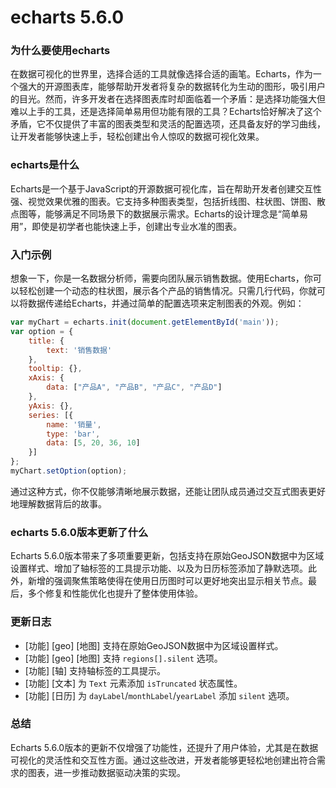 # echarts 5.6.0
### 为什么要使用echarts

在数据可视化的世界里，选择合适的工具就像选择合适的画笔。Echarts，作为一个强大的开源图表库，能够帮助开发者将复杂的数据转化为生动的图形，吸引用户的目光。然而，许多开发者在选择图表库时却面临着一个矛盾：是选择功能强大但难以上手的工具，还是选择简单易用但功能有限的工具？Echarts恰好解决了这个矛盾，它不仅提供了丰富的图表类型和灵活的配置选项，还具备友好的学习曲线，让开发者能够快速上手，轻松创建出令人惊叹的数据可视化效果。

### echarts是什么

Echarts是一个基于JavaScript的开源数据可视化库，旨在帮助开发者创建交互性强、视觉效果优雅的图表。它支持多种图表类型，包括折线图、柱状图、饼图、散点图等，能够满足不同场景下的数据展示需求。Echarts的设计理念是“简单易用”，即使是初学者也能快速上手，创建出专业水准的图表。

### 入门示例

想象一下，你是一名数据分析师，需要向团队展示销售数据。使用Echarts，你可以轻松创建一个动态的柱状图，展示各个产品的销售情况。只需几行代码，你就可以将数据传递给Echarts，并通过简单的配置选项来定制图表的外观。例如：

```javascript
var myChart = echarts.init(document.getElementById('main'));
var option = {
    title: {
        text: '销售数据'
    },
    tooltip: {},
    xAxis: {
        data: ["产品A", "产品B", "产品C", "产品D"]
    },
    yAxis: {},
    series: [{
        name: '销量',
        type: 'bar',
        data: [5, 20, 36, 10]
    }]
};
myChart.setOption(option);
```

通过这种方式，你不仅能够清晰地展示数据，还能让团队成员通过交互式图表更好地理解数据背后的故事。

### echarts 5.6.0版本更新了什么

Echarts 5.6.0版本带来了多项重要更新，包括支持在原始GeoJSON数据中为区域设置样式、增加了轴标签的工具提示功能、以及为日历标签添加了静默选项。此外，新增的强调聚焦策略使得在使用日历图时可以更好地突出显示相关节点。最后，多个修复和性能优化也提升了整体使用体验。

### 更新日志

- [功能] [geo] [地图] 支持在原始GeoJSON数据中为区域设置样式。
- [功能] [geo] [地图] 支持 `regions[].silent` 选项。
- [功能] [轴] 支持轴标签的工具提示。
- [功能] [文本] 为 `Text` 元素添加 `isTruncated` 状态属性。
- [功能] [日历] 为 `dayLabel`/`monthLabel`/`yearLabel` 添加 `silent` 选项。

### 总结

Echarts 5.6.0版本的更新不仅增强了功能性，还提升了用户体验，尤其是在数据可视化的灵活性和交互性方面。通过这些改进，开发者能够更轻松地创建出符合需求的图表，进一步推动数据驱动决策的实现。